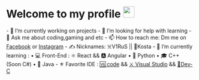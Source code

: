  <h1>Welcome to my profile <img src="https://raw.githubusercontent.com/iampavangandhi/iampavangandhi/master/gifs/Hi.gif" width="30px"></h1>
        - 🔭 I’m currently working on projects 
        - 🤔 I’m looking for help with learning
        - 💬 Ask me about coding,gaming and etc
        - 📫 How to reach me: Dm me on <a href="https://www.facebook.com/Kosta202/">Facebook</a> or <a href="https://www.instagram.com/kostad22/">Instagram</a>
        - ✍️ Nicknames: ☠️V1RuS || 🤠Kosta 
        - 🌱 I’m currently learning :
            • 💻 Front-End : ⚛️ React && 🅰️ Angular 
            • 🐍 Python 
            • 🎓 C++ (Soon C#)
            • 📱 Java
        - ⚜️ Favorite IDE : <a href="https://code.visualstudio.com/">🆚 code</a> && <a href="https://visualstudio.microsoft.com/">⚔️ Visual Studio</a> && <a href="https://sourceforge.net/projects/orwelldevcpp/">🔰Dev-C</a>
